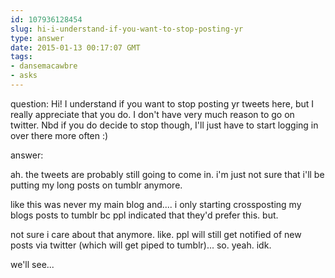 ```yaml
---
id: 107936128454
slug: hi-i-understand-if-you-want-to-stop-posting-yr
type: answer
date: 2015-01-13 00:17:07 GMT
tags:
- dansemacawbre
- asks
---
```

question: Hi! I understand if you want to stop posting yr tweets here, but I really appreciate that you do. I don't have very much reason to go on twitter. Nbd if you do decide to stop though, I'll just have to start logging in over there more often :)

answer: <p>ah. the tweets are probably still going to come in. i'm just not sure that i'll be putting my long posts on tumblr anymore.&nbsp;</p>
<p>like this was never my main blog and.... i only starting crossposting my blogs posts to tumblr bc ppl indicated that they'd prefer this. but.</p>
<p>not sure i care about that anymore. like. ppl will still get notified of new posts via twitter (which will get piped to tumblr)... so. yeah. idk.&nbsp;</p>
<p>we'll see...</p>